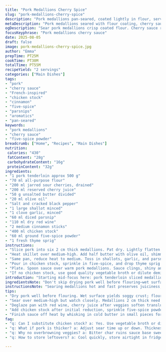 ```yaml
---
title: "Pork Medallions Cherry Spice"
slug: "pork-medallions-cherry-spice"
description: "Pork medallions pan-seared, coated lightly in flour, served with a cherry spiced sauce thickened with a veal stock base. Uses star anise and five-spice powder for warmth and complexity. Red wine and sour cherries provide acidity and sweetness. Cooked with aromatics like shallots, carrots, and garlic to build flavor layers. Butter and olive oil achieve a balanced sear. Sauce reduced to syrupy thickness, finished with butter for silkiness. Serve with rice or steamed veggies. Adjust cook times slightly depending on pork thickness and pan heat. Cherry juice and veal fond key to body and tang. Simple but nuanced. Replaces star anise with cinnamon and uses chicken stock instead of veal for lighter notes. Carrots swapped to parsnips for earthiness. Adds fresh thyme for freshness."
metaDescription: "Pork medallions seared with flour coating, cherry sauce slow-reduced with cinnamon, chicken stock, parsnips, and fresh thyme for balance and depth."
ogDescription: "Sear pork medallions crisp coated flour. Cherry sauce reduced syrupy with cinnamon, wine, chicken stock, parsnips. Rest meat, finish with butter for gloss."
focusKeyphrase: "Pork medallions cherry sauce"
date: 2025-08-05
draft: false
image: pork-medallions-cherry-spice.jpg
author: "Emma"
prepTime: PT25M
cookTime: PT30M
totalTime: PT55M
recipeYield: "2 servings"
categories: ["Main Dishes"]
tags:
- "pork"
- "cherry sauce"
- "French-inspired"
- "chicken stock"
- "cinnamon"
- "five-spice"
- "parsnips"
- "aromatics"
- "pan-seared"
keywords:
- "pork medallions"
- "cherry sauce"
- "five-spice powder"
breadcrumb: ["Home", "Recipes", "Main Dishes"]
nutrition: 
 calories: "430"
 fatContent: "28g"
 carbohydrateContent: "16g"
 proteinContent: "32g"
ingredients:
- "1 pork tenderloin approx 500 g"
- "70 ml all-purpose flour"
- "200 ml jarred sour cherries, drained"
- "200 ml reserved cherry juice"
- "50 g unsalted butter divided"
- "20 ml olive oil"
- "Salt and cracked black pepper"
- "1 large shallot minced"
- "1 clove garlic, minced"
- "60 ml diced parsnip"
- "110 ml dry red wine"
- "2 medium cinnamon sticks"
- "400 ml chicken stock"
- "60 ml ground five-spice powder"
- "1 fresh thyme sprig"
instructions:
- "Slice pork into six 2 cm thick medallions. Pat dry. Lightly flatten medallions with palm to even thickness—key for even cooking. Dredge in flour, shaking off excess to avoid gummy crusts. Drain cherries separately, reserve liquid carefully."
- "Heat skillet over medium-high. Add half butter with olive oil, shimmering hot but not smoking. Sear medallions 3-5 minutes per side, aiming for light browning and slight firmness—medium rare depends on thickness. Salt and pepper towards end. Internal color should hold faint blush—not raw but tender and juicy. Remove, tent with foil to rest—carryover cooking important to keep moist."
- "Same pan, reduce heat to medium. Toss in shallots, garlic, and parsnips. Stir gently—use wooden spoon—soften till translucent, about 5-7 minutes. Avoid browning here; want mellow sweetness, not bitter char. Deglaze with red wine and cherry juice. Scrape browned bits stuck to pan—flavor gold. Add cinnamon sticks for warm spice punch. Reduce liquids down to near syrup consistency, watch bubbles slow and thicken—aroma fills kitchen, signals next step."
- "Pour in chicken stock, sprinkle in five-spice, and drop thyme sprig. Simmer gently; bubbles slow and fewer. Reduce to about two thirds original volume—sauce thickens, layers concentrate. Taste and adjust salt, hint of pepper. Remove solids by straining or fish out cinnamon and thyme. Return sauce to heat, fold in cherries for one minute infusion, then swirl in remaining butter off heat to gloss and enrich texture. Whisk briskly for emulsification—creates silky mouthfeel."
- "Plate. Spoon sauce over warm pork medallions. Sauce clings, shiny and aromatic. Serve with steamed seasonal veg or fluffy rice—both soak up nuances without overpowering. Remember, carryover and resting time critical—jump to plating too soon and juices escape. Medallions should be tender, moist, with sauce balancing fruit brightness and spice warmth."
- "If no chicken stock, use good quality vegetable broth or dilute demi-glace. Parsnips replace carrots well but keep cooking time close. Cinnamon replaces star anise for gentler spice; fresh thyme gives brightness missing in dried bay leaves. Flour dusting prevents proteins drying out and helps sauce stick. Avoid overheated oil; pans too hot burn butter, ruining sauce finish."
introduction: "Starting mid-focus here: pork tenderloin sliced medallions, coated lightly with flour to pull in sauce. The cherry juice—sweetness behind acidity—is magic with deep red wine reduction and aromatics. Par-cooked parsnips instead of carrots add that earthiness I love over the usual sweet notes; tried it differently before and learned that texture matters. Cinnamon sticks swap star anise for less intense spice, but still layered and intriguing. Don’t underestimate resting the pork after sear—keeps it tender. Sauce reduction timing is about watching viscosity and smell more than clock. Butter finishes sauce off with gloss and richness, absolutely necessary for indulgence. Serve with rice or greens, something that soaks flavor. Cooking is sensory; listen to sizzle, smell the softened shallots, watch sauce thicken till coats spoon. Every step builds flavor depth."
ingredientsNote: "Don't skip drying pork well before flouring—wet surfaces won't brown properly, leading to soggy crust. Flour coating protects while searing, absorbs juices and encourages Maillard browning for aroma. Parsnips offer slight sweetness and creamy texture compared to carrots; if unavailable, carrots or even celery root make fine subs. Use fresh garlic and shallots for freshest aroma; avoid pre-minced for better flavor punch and texture. Butter must be cold when finishing sauce—adds silkiness without breaking sauce. If veal stock unavailable, chicken stock is easier to source and lighter but keep reduction times longer to build richness. Fresh thyme adds bright herbal note, helps balance heavy spices. Adjust spice quantity conservatively; five-spice powder is potent and can overpower."
instructionsNote: "Searing medallions hot and fast preserves juiciness, avoid overcrowding pan to prevent steaming. Rest meat loosely tented with foil—don’t wrap tight or lose crust texture. Aromatic veggie base must soften gently; high heat risks bitter notes, pay attention to translucence and smell before deglazing. Reduction stages are visual and olfactory cues: syrupy sauce bubbles slow, smell intensifies, liquid coats spoon back fully—stop reducing before burning. Strain sauce to exclude cinnamon sticks and thyme for clean finish unless rustic effect desired. Adding butter off heat prevents sauce from separating, whisk vigorously for emulsification. Adjust seasoning at the end—spices sharpen or mute as sauce cools slightly. Each step builds on the last; rushing skews texture or flavor balance."
tips:
- "Dry pork well before flouring. Wet surface yields soggy crust; flour sticks better dry. Flour coating protects meat moisture during sear, prevents drying. Don’t overload pan or medallions steam, lose crust. Use butter plus olive oil mixture for balanced sear. Butter alone burns fast; oil tames heat but sacrifices butter color."
- "Sear over medium-high but watch closely. Medallions 2 cm thick need 3-5 minutes per side. Flip once crisp crust forms—avoid poking or pressing. Carryover cooking happens in rest stage under foil tent. Remove pan from heat when faint blush inside, not raw but tender. Fat loss minimized by resting gently covered, crust stays crisp."
- "Deglaze pan with red wine, cherry juice after veggies soften translucent. Avoid browning shallots and parsnips too much or sauce gains bitter note. Reduction to syrupy consistency is sensory: bubbles slow, thick coating on spoon back, aroma intensifies. Cinnamon sticks add warmth but not overpower; remove before plating or rustic textures persist."
- "Add chicken stock after initial reduction, sprinkle five-spice powder sparingly. Strong spice—too much masks subtle cherry, thyme freshness. Simmer gently, reduce to two-thirds volume. Taste often, salt adjusts late stage as flavors concentrate. Strain solids or pick out cinnamon and thyme sprig to avoid fibrous bits in sauce."
- "Finish sauce off heat by whisking in cold butter in small pieces for silky glaze. Avoid overheating to prevent sauce breaking or oily separation. Adding butter cold emulsifies sauce, providing mouthfeel and shine. Fold in drained cherries last minute for warmth without softening fruit too much. Serve immediately with rice or steamed veg that absorb sauce nuances."
faq:
- "q: Can I substitute chicken stock? a: Yes. Use vegetable broth or diluted demi-glace. Keep cooking time longer to build richness. Stock type changes flavor weight, lighter stock needs longer simmer. Adjust seasoning after reduction to balance taste."
- "q: What if pork is thicker? a: Adjust sear time up or down. Thickness changes carryover cooking—too thick means longer rest needed. Avoid overcooking by watching flesh color, feel more than timer. Use thermometer if unsure, target 60-63 degrees C warm medium rare."
- "q: Why no overbrowning veggies? a: Bitter char ruins sauce base sweetness. Cook shallots and parsnips low-medium heat till translucent, soft. Flavor extraction gentle, not caramelized. Prevent burnt taste by stirring often, moderating heat. Allows better balance of aromatics with spices and fruit acidity."
- "q: How to store leftovers? a: Cool quickly, store airtight in fridge max 2 days. Sauce thickens on cooling, loosen with splash water or stock. Reheat gently in pan, avoid microwave overheating. Freeze optional but sauce texture changes; thaw slow for best results."

---
```

